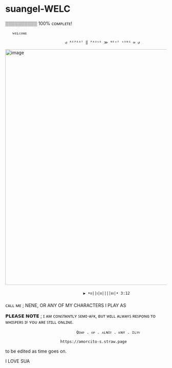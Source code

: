 # suangel-WELC
▒▒▒▒▒▒▒▒▒▒ 100% ᴄᴏᴍᴘʟᴇᴛᴇ!

       ᴡᴇʟᴄᴏᴍᴇ

                              ↺ ᴿᴱᴾᴱᴬᵀ ‖ ᴾᴬᵁˢᴱ ≫ ᴺᴱˣᵀ ˢᴼᴺᴳ ∞ ↺

<img width="736" height="736" alt="image" src="https://github.com/user-attachments/assets/491ef48c-17f6-40c4-97e2-ced4e255abd3" />
                        
                                      ▶︎ •၊၊||၊|။||||။‌‌‌‌‌၊|• 3:12
ᴄᴀʟʟ ᴍᴇ ; NENE, OR ANY OF MY CHARACTERS I PLAY AS


  𝗣𝗟𝗘𝗔𝗦𝗘 𝗡𝗢𝗧𝗘 ; ɪ ᴀᴍ ᴄᴏɴꜱᴛᴀɴᴛʟʏ ꜱᴇᴍɪ-ᴀꜰᴋ, ʙᴜᴛ ᴡɪʟʟ ᴀʟᴡᴀʏꜱ ʀᴇꜱᴘᴏɴɢ ᴛᴏ ᴡʜɪꜱᴘᴇʀꜱ ɪꜰ ʏᴏᴜ ᴀʀᴇ ꜱᴛɪʟʟ ᴏɴʟɪɴᴇ.

                                   Qꜱᴍᴘ . ᴏᴘ . ᴀʟɴꜱᴛ . ᴋɴʏ . ɪʟᴛᴠ

                            https://amorcito-s.straw.page

to be edited as time goes on.

I LOVE SUA
